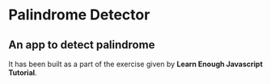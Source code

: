 Palindrome Detector
=============================
An app to detect palindrome
-----------------------------

It has been built as a part of the exercise given by **Learn Enough Javascript Tutorial**.

